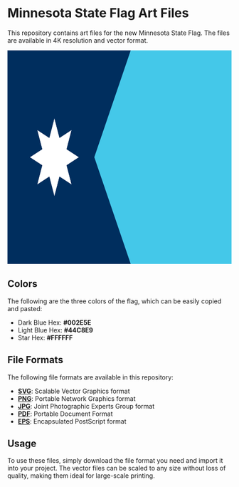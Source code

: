 <h1>Minnesota State Flag Art Files</h1>

<p>This repository contains art files for the new Minnesota State Flag. The files are available in 4K resolution and vector format.</p>

<img src="https://github.com/Zaptoshi/mnflag/blob/main/New%20Minnesota%20Flag%20(Horizontal)%20-%204K.png?raw=true" alt="New Minnesota Flag (Horizontal)" width="800" height="480">

<h2>Colors</h2>

<p>The following are the three colors of the flag, which can be easily copied and pasted:</p>

<ul> <li>Dark Blue Hex: <strong>#002E5E</strong></li> <li>Light Blue Hex: <strong>#44C8E9</strong></li> <li>Star Hex: <strong>#FFFFFF</strong></li> </ul>

<h2>File Formats</h2>

<p>The following file formats are available in this repository:</p>

<ul> 
  <li><a href="https://github.com/Zaptoshi/mnflag/blob/main/New%20Minnesota%20Flag.svg"><strong>SVG</strong></a>: Scalable Vector Graphics format</li> 
  <li><a href="https://github.com/Zaptoshi/mnflag/blob/main/New%20Minnesota%20Flag%20(Horizontal)%20-%204K.png"><strong>PNG</strong></a>: Portable Network Graphics format</li> 
  <li><a href="https://github.com/Zaptoshi/mnflag/blob/main/New%20Minnesota%20Flag.jpg"><strong>JPG</strong></a>: Joint Photographic Experts Group format</li> 
  <li><a href="https://github.com/Zaptoshi/mnflag/blob/main/New%20Minnesota%20Flag.pdf"><strong>PDF</strong></a>: Portable Document Format</li> 
  <li><a href="https://github.com/Zaptoshi/mnflag/blob/main/New%20Minnesota%20Flag.eps"><strong>EPS</strong></a>: Encapsulated PostScript format</li> 
</ul>

<h2>Usage</h2>

<p>To use these files, simply download the file format you need and import it into your project. The vector files can be scaled to any size without loss of quality, making them ideal for large-scale printing.</p>
